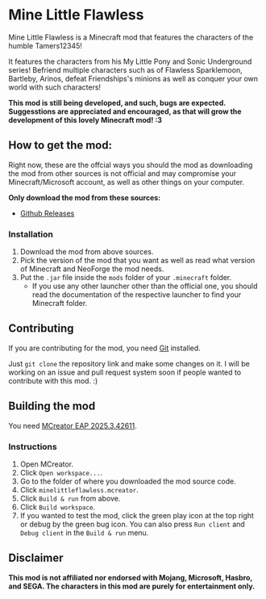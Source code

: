 # Mine Little Flawless

Mine Little Flawless is a Minecraft mod that features the characters of the humble Tamers12345!

It features the characters from his My Little Pony and Sonic Underground series! Befriend multiple characters such as of Flawless Sparklemoon, Bartleby, Arinos,
defeat Friendships's minions as well as conquer your own world with such characters!

**This mod is still being developed, and such, bugs are expected. Suggesstions are appreciated and encouraged, as that will grow the development of this lovely 
Minecraft mod! :3**

## How to get the mod:

Right now, these are the offcial ways you should the mod as downloading the mod from other sources is not official and may compromise your Minecraft/Microsoft 
account, as well as other things on your computer.

**Only download the mod from these sources:**
* [Github Releases](https://github.com/SymphonyDawn3/MineLittleFlawless/releases)

### Installation

1. Download the mod from above sources.
2. Pick the version of the mod that you want as well as read what version of Minecraft and NeoForge the mod needs.
3. Put the `.jar` file inside the `mods` folder of your `.minecraft` folder.
    * If you use any other launcher other than the official one, you should read the documentation of the respective launcher to find your Minecraft folder.

## Contributing

If you are contributing for the mod, you need [Git](https://git-scm.com/) installed.

Just `git clone` the repository link and make some changes on it. I will be working on an issue and pull request system soon if people wanted to contribute with 
this mod. :)

## Building the mod

You need [MCreator EAP 2025.3.42611](https://mcreator.net/download/eap-2025-3-42611).

### Instructions

1. Open MCreator.
2. Click `Open workspace...`.
3. Go to the folder of where you downloaded the mod source code.
4. Click `minelittleflawless.mcreator`.
5. Click `Build & run` from above.
6. Click `Build workspace`.
7. If you wanted to test the mod, click the green play icon at the top right or debug by the green bug icon. You can also press `Run client` and `Debug client` in
the `Build & run` menu.

## Disclaimer

**This mod is not affiliated nor endorsed with Mojang, Microsoft, Hasbro, and SEGA. The characters in this mod are purely for entertainment only.**